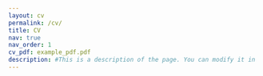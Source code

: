 ```yaml
---
layout: cv
permalink: /cv/
title: CV
nav: true
nav_order: 1
cv_pdf: example_pdf.pdf
description: #This is a description of the page. You can modify it in 'pages/_cv.md'. You can also change or remove the top pdf download button.
---
```

